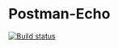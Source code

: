 # Postman-Echo
[![Build status](https://ci.appveyor.com/api/projects/status/r54v1byuw5yoik3m?svg=true)](https://ci.appveyor.com/project/Maksakoff/postman-echo)

